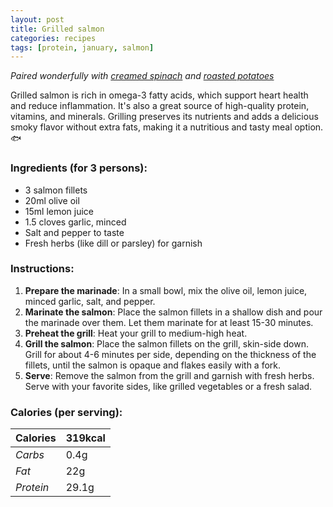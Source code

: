 ```yaml
---
layout: post
title: Grilled salmon
categories: recipes
tags: [protein, january, salmon]
---
```


*Paired wonderfully with <a href="/recipes/creamed-spinach">creamed spinach</a> and <a href="/recipes/roasted-potatoes">roasted potatoes</a>*

Grilled salmon is rich in omega-3 fatty acids, which support heart health and reduce inflammation. It's also a great source of high-quality protein, vitamins, and minerals. Grilling preserves its nutrients and adds a delicious smoky flavor without extra fats, making it a nutritious and tasty meal option. 🐟

### Ingredients (for 3 persons):
- 3 salmon fillets
- 20ml olive oil
- 15ml lemon juice
- 1.5 cloves garlic, minced
- Salt and pepper to taste
- Fresh herbs (like dill or parsley) for garnish

### Instructions:
1. **Prepare the marinade**: In a small bowl, mix the olive oil, lemon juice, minced garlic, salt, and pepper.
2. **Marinate the salmon**: Place the salmon fillets in a shallow dish and pour the marinade over them. Let them marinate for at least 15-30 minutes.
3. **Preheat the grill**: Heat your grill to medium-high heat.
4. **Grill the salmon**: Place the salmon fillets on the grill, skin-side down. Grill for about 4-6 minutes per side, depending on the thickness of the fillets, until the salmon is opaque and flakes easily with a fork.
5. **Serve**: Remove the salmon from the grill and garnish with fresh herbs. Serve with your favorite sides, like grilled vegetables or a fresh salad.

### Calories (per serving):

| **Calories** | 319kcal |
| ----------- | ----------- |
| *Carbs* | 0.4g |
| *Fat* | 22g |
| *Protein* | 29.1g |